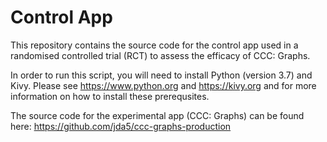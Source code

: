 # Control App

This repository contains the source code for the control app used in a randomised controlled trial (RCT) to assess the efficacy of CCC: Graphs.

In order to run this script, you will need to install Python (version 3.7) and Kivy. Please see https://www.python.org and https://kivy.org and for more information on how to install these prerequsites.

The source code for the experimental app (CCC: Graphs) can be found here: https://github.com/jda5/ccc-graphs-production
